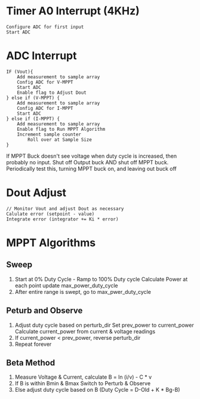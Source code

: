 # Timer A0 Interrupt (4KHz)
    Configure ADC for first input
    Start ADC
    
# ADC Interrupt
    IF (Vout){
    	Add measurement to sample array
        Config ADC for V-MPPT
		Start ADC
        Enable flag to Adjust Dout
    } else if (V-MPPT) {
    	Add measurement to sample array
    	Config ADC for I-MPPT
       	Start ADC
    } else if (I-MPPT) {
    	Add measurement to sample array
       	Enable flag to Run MPPT Algorithm
       	Increment sample counter
       		Roll over at Sample Size
    }
    
If MPPT Buck doesn't see voltage when duty cycle is increased, then probably no input.
Shut off Output buck AND shut off MPPT buck. Periodically test this, turning
MPPT buck on, and leaving out buck off 
    
# Dout Adjust
    // Monitor Vout and adjust Dout as necessary
    Calulate error (setpoint - value)
    Integrate error (integrator += Ki * error)
    
    
# MPPT Algorithms

## Sweep
1. Start at 0% Duty Cycle - Ramp to 100% Duty cycle
 Calculate Power at each point update max_power_duty_cycle
2. After entire range is swept, go to max_pwer_duty_cycle

## Peturb and Observe
1. Adjust duty cycle based on perturb_dir
 Set prev_power to current_power
 Calculate current_power from current & voltage readings
2. If current_power < prev_power, reverse perturb_dir
3. Repeat forever

## Beta Method
1. Measure Voltage & Current, calculate B = ln (i/v) - C * v
2. If B is within Bmin & Bmax
 Switch to Perturb & Observe
3. Else adjust duty cycle based on B
 (Duty Cycle = D-Old + K * Bg-B)

    

    